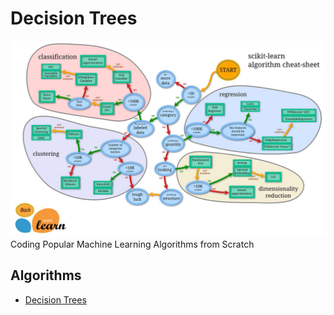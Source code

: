 # Decision Trees
![SciKit-Learn ML Roadmap](/ml_map.jpg)
Coding Popular Machine Learning Algorithms from Scratch

## Algorithms
* [Decision Trees](https://github.com/Jadams29/ML_From_Scratch/tree/master/Decision_Trees)
